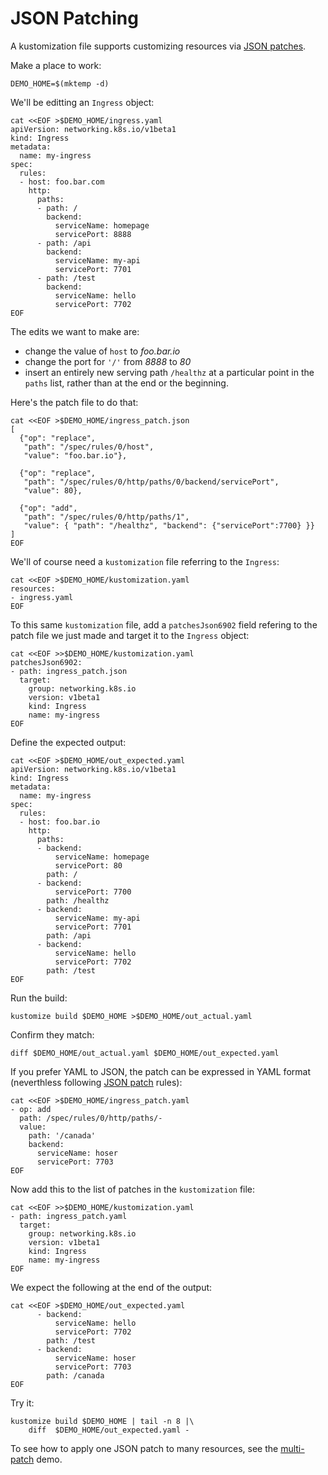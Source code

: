 # JSON Patching

[JSON patches]: https://tools.ietf.org/html/rfc6902
[JSON patch]: https://tools.ietf.org/html/rfc6902

A kustomization file supports customizing
resources via [JSON patches].

Make a place to work:

<!-- @placeToWork @testAgainstLatestRelease -->
```
DEMO_HOME=$(mktemp -d)
```

We'll be editting an `Ingress` object:

<!-- @ingress @testAgainstLatestRelease -->
```
cat <<EOF >$DEMO_HOME/ingress.yaml
apiVersion: networking.k8s.io/v1beta1
kind: Ingress
metadata:
  name: my-ingress
spec:
  rules:
  - host: foo.bar.com
    http:
      paths:
      - path: /
        backend:
          serviceName: homepage
          servicePort: 8888
      - path: /api
        backend:
          serviceName: my-api
          servicePort: 7701
      - path: /test
        backend:
          serviceName: hello
          servicePort: 7702
EOF
```

The edits we want to make are:

 - change the value of `host` to _foo.bar.io_
 - change the port for `'/'` from _8888_ to _80_
 - insert an entirely new serving path `/healthz`
   at a particular point in the `paths` list,
   rather than at the end or the beginning.

Here's the patch file to do that:

<!-- @addJsonPatch @testAgainstLatestRelease -->
```
cat <<EOF >$DEMO_HOME/ingress_patch.json
[
  {"op": "replace",
   "path": "/spec/rules/0/host",
   "value": "foo.bar.io"},

  {"op": "replace",
   "path": "/spec/rules/0/http/paths/0/backend/servicePort",
   "value": 80},

  {"op": "add",
   "path": "/spec/rules/0/http/paths/1",
   "value": { "path": "/healthz", "backend": {"servicePort":7700} }}
]
EOF
```

We'll of course need a `kustomization` file
referring to the `Ingress`:

<!-- @kustomization @testAgainstLatestRelease -->
```
cat <<EOF >$DEMO_HOME/kustomization.yaml
resources:
- ingress.yaml
EOF
```

To this same `kustomization` file, add a
`patchesJson6902` field refering to
the patch file we just made and
target it to the `Ingress` object:

<!-- @applyJsonPatch @testAgainstLatestRelease -->
```
cat <<EOF >>$DEMO_HOME/kustomization.yaml
patchesJson6902:
- path: ingress_patch.json
  target:
    group: networking.k8s.io
    version: v1beta1
    kind: Ingress
    name: my-ingress
EOF
```

Define the expected output:
<!-- @expected @testAgainstLatestRelease -->
```
cat <<EOF >$DEMO_HOME/out_expected.yaml
apiVersion: networking.k8s.io/v1beta1
kind: Ingress
metadata:
  name: my-ingress
spec:
  rules:
  - host: foo.bar.io
    http:
      paths:
      - backend:
          serviceName: homepage
          servicePort: 80
        path: /
      - backend:
          servicePort: 7700
        path: /healthz
      - backend:
          serviceName: my-api
          servicePort: 7701
        path: /api
      - backend:
          serviceName: hello
          servicePort: 7702
        path: /test
EOF
```

Run the build:
<!-- @runIt @testAgainstLatestRelease -->
```
kustomize build $DEMO_HOME >$DEMO_HOME/out_actual.yaml
```

Confirm they match:

<!-- @diffShouldExitZero @testAgainstLatestRelease -->
```
diff $DEMO_HOME/out_actual.yaml $DEMO_HOME/out_expected.yaml
```

If you prefer YAML to JSON, the patch can be expressed
in YAML format (neverthless following [JSON patch] rules):

<!-- @writeYamlPatch @testAgainstLatestRelease -->
```
cat <<EOF >$DEMO_HOME/ingress_patch.yaml
- op: add
  path: /spec/rules/0/http/paths/-
  value:
    path: '/canada'
    backend:
      serviceName: hoser
      servicePort: 7703
EOF
```

Now add this to the list of patches in the `kustomization` file:

<!-- @addYamlPatch @testAgainstLatestRelease -->
```
cat <<EOF >>$DEMO_HOME/kustomization.yaml
- path: ingress_patch.yaml
  target:
    group: networking.k8s.io
    version: v1beta1
    kind: Ingress
    name: my-ingress
EOF
```

We expect the following at the end of the output:
<!-- @expected @testAgainstLatestRelease -->
```
cat <<EOF >$DEMO_HOME/out_expected.yaml
      - backend:
          serviceName: hello
          servicePort: 7702
        path: /test
      - backend:
          serviceName: hoser
          servicePort: 7703
        path: /canada
EOF
```

Try it:

<!-- @runIt @testAgainstLatestRelease -->
```
kustomize build $DEMO_HOME | tail -n 8 |\
    diff  $DEMO_HOME/out_expected.yaml -
```

To see how to apply one JSON patch to many resources,
see the [multi-patch](patchMultipleObjects.md) demo.
